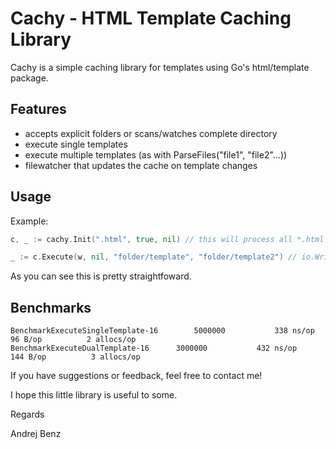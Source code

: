 # Cachy - HTML Template Caching Library

Cachy is a simple caching library for templates using Go's html/template package.

## Features
- accepts explicit folders or scans/watches complete directory
- execute single templates
- execute multiple templates (as with ParseFiles("file1", "file2"...))
- filewatcher that updates the cache on template changes

## Usage

Example:

```go
c, _ := cachy.Init(".html", true, nil) // this will process all *.html files, activate the filewatcher, no FuncMap.

_ := c.Execute(w, nil, "folder/template", "folder/template2") // io.Writer, data, templates...
```

As you can see this is pretty straightfoward.

## Benchmarks

```
BenchmarkExecuteSingleTemplate-16    	 5000000	       338 ns/op	      96 B/op	       2 allocs/op
BenchmarkExecuteDualTemplate-16    	 3000000	       432 ns/op	     144 B/op	       3 allocs/op
```

If you have suggestions or feedback, feel free to contact me!

I hope this little library is useful to some.

Regards

Andrej Benz